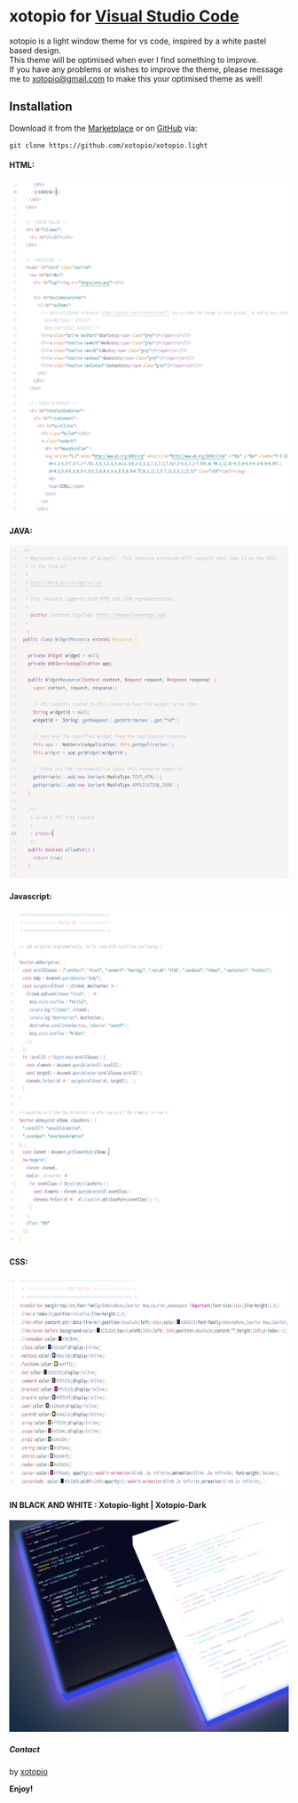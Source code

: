 # xotopio for [Visual Studio Code](http://code.visualstudio.com)

xotopio is a light window theme for vs code, inspired by a white pastel based design.</br>
This theme will be optimised when ever I find something to improve. </br>
If you have any problems or wishes to improve the theme, please message me to xotopio@gmail.com to make this your optimised theme as well!

## Installation
Download it from the [Marketplace](https://marketplace.visualstudio.com/items?itemName=xotopio.xotopio-light) or on [GitHub](https://github.com/xotopio/xotopio.light) via:

```
git clone https://github.com/xotopio/xotopio.light
```

#### HTML:
<img src="https://raw.githubusercontent.com/xotopio/xotopio.light/master/imgs/examples/html.png" width="700" height="600">

#### JAVA:
<img src="https://raw.githubusercontent.com/xotopio/xotopio.light/master/imgs/examples/java.png" width="700" height="600">

#### Javascript:
<img src="https://raw.githubusercontent.com/xotopio/xotopio.light/master/imgs/examples/js.png" width="740" height="600">

#### CSS:
<img src="https://raw.githubusercontent.com/xotopio/xotopio.light/master/imgs/examples/css.png" width="700" height="380">

#### IN BLACK AND WHITE : Xotopio-light | Xotopio-Dark
<img src="https://raw.githubusercontent.com/xotopio/xotopio.dark/master/imgs/examples/new.png">

##### Contact
by [xotopio](https://github.com/xotopio)

<!-- [license]() -->

**Enjoy!**
   